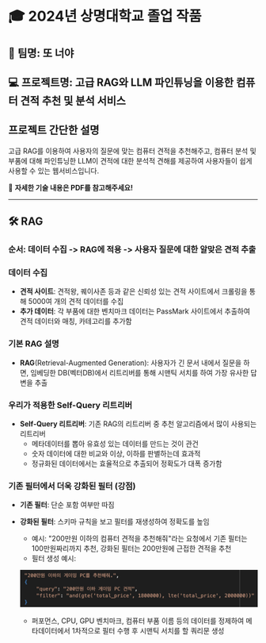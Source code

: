 # 🎓 2024년 상명대학교 졸업 작품

## 👫 팀명: 또 너야

## 💻 프로젝트명: 고급 RAG와 LLM 파인튜닝을 이용한 컴퓨터 견적 추천 및 분석 서비스

## 프로젝트 간단한 설명

고급 RAG를 이용하여 사용자의 질문에 맞는 컴퓨터 견적을 추천해주고, 컴퓨터 분석 및 부품에 대해 파인튜닝한 LLM이 견적에 대한 분석적 견해를 제공하여 사용자들이 쉽게 사용할 수 있는 웹서비스입니다.

📄 **자세한 기술 내용은 PDF를 참고해주세요!**

---

## 🛠️ RAG

### 순서: 데이터 수집 -> RAG에 적용 -> 사용자 질문에 대한 알맞은 견적 추출

### 데이터 수집

- **견적 사이트**: 견적왕, 퀘이사존 등과 같은 신뢰성 있는 견적 사이트에서 크롤링을 통해 5000여 개의 견적 데이터를 수집
- **추가 데이터**: 각 부품에 대한 벤치마크 데이터는 PassMark 사이트에서 추출하여 견적 데이터와 매칭, 카테고리를 추가함

### 기본 RAG 설명

- **RAG**(Retrieval-Augmented Generation): 사용자가 긴 문서 내에서 질문을 하면, 임베딩한 DB(벡터DB)에서 리트리버를 통해 시맨틱 서치를 하여 가장 유사한 답변을 추출

### 우리가 적용한 Self-Query 리트리버

- **Self-Query 리트리버**: 기존 RAG의 리트리버 중 추천 알고리즘에서 많이 사용되는 리트리버
  - 메타데이터를 뽑아 유효성 있는 데이터를 만드는 것이 관건
  - 숫자 데이터에 대한 비교와 이상, 이하를 판별하는데 효과적
  - 정규화된 데이터에서는 효율적으로 추출되어 정확도가 대폭 증가함

### 기존 필터에서 더욱 강화된 필터 (강점)

- **기존 필터**: 단순 포함 여부만 따짐
- **강화된 필터**: 스키마 규칙을 보고 필터를 재생성하여 정확도를 높임

  - 예시: "200만원 이하의 컴퓨터 견적을 추천해줘"라는 요청에서 기존 필터는 100만원짜리까지 추천, 강화된 필터는 200만원에 근접한 견적을 추천
  - 필터 생성 예시:

  ![필터문](image.png)

  - 퍼포먼스, CPU, GPU 벤치마크, 컴퓨터 부품 이름 등의 데이터를 정제하여 메타데이터에서 1차적으로 필터 수행 후 시맨틱 서치를 할 쿼리문 생성
